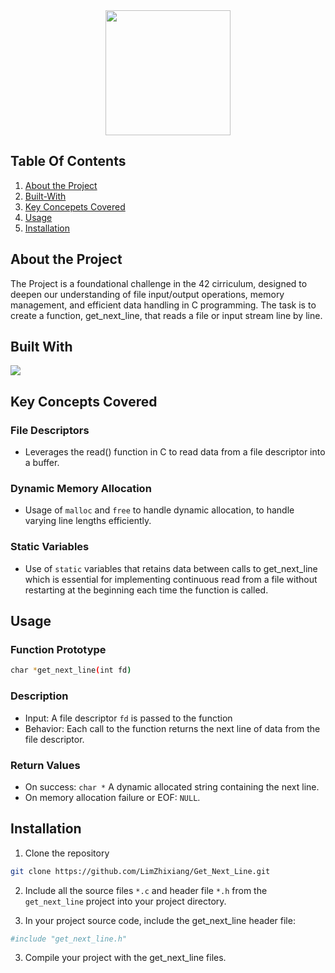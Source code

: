 <div align="center">
	<img src="https://github.com/user-attachments/assets/61fa5c88-91c8-4cc7-8cf0-c05a6fb89ee2" width="200px">
</div>

## Table Of Contents
1. [About the Project](#about-the-project)
2. [Built-With](#built-with)
3. [Key Concepets Covered](#key-concepts-covered)
4. [Usage](#usage)
5. [Installation](#installation)

## About the Project
The Project is a foundational challenge in the 42 cirriculum, designed to deepen our understanding of file input/output operations, memory management, and efficient data handling in C programming. The task is to create a function, get_next_line, that reads a file or input stream line by line.

## Built With
<img src="https://skillicons.dev/icons?i=c">

## Key Concepts Covered

### File Descriptors
- Leverages the read() function in C to read data from a file descriptor into a buffer.

### Dynamic Memory Allocation
- Usage of `malloc` and `free` to handle dynamic allocation, to handle varying line lengths efficiently.

### Static Variables
- Use of `static` variables that retains data between calls to get_next_line which is essential for implementing continuous read from a file without restarting at the beginning each time the function is called.

## Usage
### Function Prototype
````bash
char *get_next_line(int fd)
````
### Description
- Input: A file descriptor `fd` is passed to the function
- Behavior: Each call to the function returns the next line of data from the file descriptor.

### Return Values
- On success: `char *` A dynamic allocated string containing the next line.
- On memory allocation failure or EOF: `NULL`.

## Installation
1. Clone the repository
````bash
git clone https://github.com/LimZhixiang/Get_Next_Line.git
````
2. Include all the source files `*.c` and header file `*.h` from the `get_next_line` project into your project directory.

3. In your project source code, include the get_next_line header file:
````bash
#include "get_next_line.h"
````

3. Compile your project with the get_next_line files.